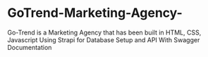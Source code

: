 # GoTrend-Marketing-Agency-
Go-Trend is a Marketing Agency that has been built in HTML, CSS, Javascript Using Strapi for Database Setup and API With Swagger Documentation
